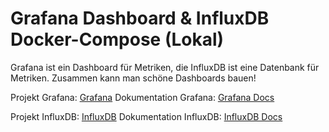 # Grafana Dashboard & InfluxDB Docker-Compose (Lokal)

Grafana ist ein Dashboard für Metriken, die InfluxDB ist eine Datenbank für Metriken.
Zusammen kann man schöne Dashboards bauen!

Projekt Grafana: [Grafana](https://github.com/grafana/grafana)
Dokumentation Grafana: [Grafana Docs](https://grafana.com/docs/grafana/latest/setup-grafana/installation/)

Projekt InfluxDB: [InfluxDB](https://github.com/influxdata/influxdb)
Dokumentation InfluxDB: [InfluxDB Docs](https://docs.influxdata.com/influxdb/)